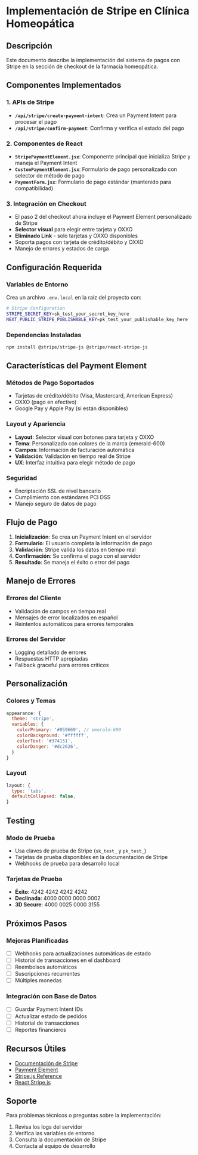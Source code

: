 # Implementación de Stripe en Clínica Homeopática

## Descripción
Este documento describe la implementación del sistema de pagos con Stripe en la sección de checkout de la farmacia homeopática.

## Componentes Implementados

### 1. APIs de Stripe
- **`/api/stripe/create-payment-intent`**: Crea un Payment Intent para procesar el pago
- **`/api/stripe/confirm-payment`**: Confirma y verifica el estado del pago

### 2. Componentes de React
- **`StripePaymentElement.jsx`**: Componente principal que inicializa Stripe y maneja el Payment Intent
- **`CustomPaymentElement.jsx`**: Formulario de pago personalizado con selector de método de pago
- **`PaymentForm.jsx`**: Formulario de pago estándar (mantenido para compatibilidad)

### 3. Integración en Checkout
- El paso 2 del checkout ahora incluye el Payment Element personalizado de Stripe
- **Selector visual** para elegir entre tarjeta y OXXO
- **Eliminado Link** - solo tarjetas y OXXO disponibles
- Soporta pagos con tarjeta de crédito/débito y OXXO
- Manejo de errores y estados de carga

## Configuración Requerida

### Variables de Entorno
Crea un archivo `.env.local` en la raíz del proyecto con:

```bash
# Stripe Configuration
STRIPE_SECRET_KEY=sk_test_your_secret_key_here
NEXT_PUBLIC_STRIPE_PUBLISHABLE_KEY=pk_test_your_publishable_key_here
```

### Dependencias Instaladas
```bash
npm install @stripe/stripe-js @stripe/react-stripe-js
```

## Características del Payment Element

### Métodos de Pago Soportados
- Tarjetas de crédito/débito (Visa, Mastercard, American Express)
- OXXO (pago en efectivo)
- Google Pay y Apple Pay (si están disponibles)

### Layout y Apariencia
- **Layout**: Selector visual con botones para tarjeta y OXXO
- **Tema**: Personalizado con colores de la marca (emerald-600)
- **Campos**: Información de facturación automática
- **Validación**: Validación en tiempo real de Stripe
- **UX**: Interfaz intuitiva para elegir método de pago

### Seguridad
- Encriptación SSL de nivel bancario
- Cumplimiento con estándares PCI DSS
- Manejo seguro de datos de pago

## Flujo de Pago

1. **Inicialización**: Se crea un Payment Intent en el servidor
2. **Formulario**: El usuario completa la información de pago
3. **Validación**: Stripe valida los datos en tiempo real
4. **Confirmación**: Se confirma el pago con el servidor
5. **Resultado**: Se maneja el éxito o error del pago

## Manejo de Errores

### Errores del Cliente
- Validación de campos en tiempo real
- Mensajes de error localizados en español
- Reintentos automáticos para errores temporales

### Errores del Servidor
- Logging detallado de errores
- Respuestas HTTP apropiadas
- Fallback graceful para errores críticos

## Personalización

### Colores y Temas
```javascript
appearance: {
  theme: 'stripe',
  variables: {
    colorPrimary: '#059669', // emerald-600
    colorBackground: '#ffffff',
    colorText: '#374151',
    colorDanger: '#dc2626',
  }
}
```

### Layout
```javascript
layout: {
  type: 'tabs',
  defaultCollapsed: false,
}
```

## Testing

### Modo de Prueba
- Usa claves de prueba de Stripe (`sk_test_` y `pk_test_`)
- Tarjetas de prueba disponibles en la documentación de Stripe
- Webhooks de prueba para desarrollo local

### Tarjetas de Prueba
- **Éxito**: 4242 4242 4242 4242
- **Declinada**: 4000 0000 0000 0002
- **3D Secure**: 4000 0025 0000 3155

## Próximos Pasos

### Mejoras Planificadas
- [ ] Webhooks para actualizaciones automáticas de estado
- [ ] Historial de transacciones en el dashboard
- [ ] Reembolsos automáticos
- [ ] Suscripciones recurrentes
- [ ] Múltiples monedas

### Integración con Base de Datos
- [ ] Guardar Payment Intent IDs
- [ ] Actualizar estado de pedidos
- [ ] Historial de transacciones
- [ ] Reportes financieros

## Recursos Útiles

- [Documentación de Stripe](https://stripe.com/docs)
- [Payment Element](https://docs.stripe.com/payments/payment-element)
- [Stripe.js Reference](https://stripe.com/docs/js)
- [React Stripe.js](https://stripe.com/docs/stripe-js/react)

## Soporte

Para problemas técnicos o preguntas sobre la implementación:
1. Revisa los logs del servidor
2. Verifica las variables de entorno
3. Consulta la documentación de Stripe
4. Contacta al equipo de desarrollo

